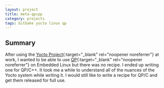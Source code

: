 ```yaml
---
layout: project
title: meta-qpcpp
category: projects
tags: bitbake yocto linux qp
---
```


## Summary

After using the [Yocto Project](http://yoctoproject.org){:target="_blank" rel="noopener noreferrer"} at work, I wanted to be able to use [QP](https://www.state-machine.com/products/qp/){:target="_blank" rel="noopener noreferrer"} on Embedded Linux but there was no recipe. I ended up writing one for QP/C++. It took me a while to understand all of the nuances of the Yocto system while writing it. I would still like to write a recipe for QP/C and get them released for full use.
